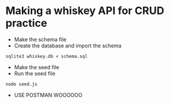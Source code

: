 # Making a whiskey API for CRUD practice

* Make the schema file
* Create the database and import the schema

```
sqlite3 whiskey.db < schema.sql
```
* Make the seed file
* Run the seed file

```
node seed.js
```
* USE POSTMAN WOOOOOO